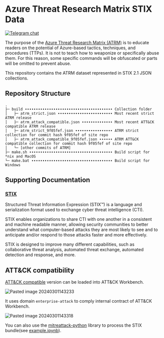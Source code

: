 # Azure Threat Research Matrix STIX Data
[![Telegram chat](https://img.shields.io/static/v1?label=chat&message=Telegram&color=blue&logo=telegram)](https://t.me/s3curity_experts_community/3744)

The purpose of the [Azure Threat Research Matrix (ATRM)](https://microsoft.github.io/Azure-Threat-Research-Matrix/) is to educate readers on the potential of Azure-based tactics, techniques, and procedures (TTPs). It is not to teach how to weaponize or specifically abuse them. For this reason, some specific commands will be obfuscated or parts will be omitted to prevent abuse.

This repository contains the ATRM dataset represented in STIX 2.1 JSON collections. 

## Repository Structure

```
.
├─ build ∙∙∙∙∙∙∙∙∙∙∙∙∙∙∙∙∙∙∙∙∙∙∙∙∙∙∙∙∙∙∙∙∙∙∙∙∙∙∙∙ Collection folder 
│   ├─ atrm_strict.json ∙∙∙∙∙∙∙∙∙∙∙∙∙∙∙∙∙∙∙∙∙∙∙∙∙ Most recent strict ATRM release
│   ├─ atrm_attack_compatible.json ∙∙∙∙∙∙∙∙∙∙∙∙∙∙ Most recent ATT&CK compatible ATRM release
│   ├─ atrm_strict_9f05fef.json ∙∙∙∙∙∙∙∙∙∙∙∙∙∙∙∙∙ ATRM strict collection for commit hash 9f05fef of site repo
│   ├─ atrm_attack_compatible_9f05fef.json ∙∙∙∙∙∙ ATRM ATT&CK compatible collection for commit hash 9f05fef of site repo
│   └─ [other commits of ATRM]
├─ make.sh ∙∙∙∙∙∙∙∙∙∙∙∙∙∙∙∙∙∙∙∙∙∙∙∙∙∙∙∙∙∙∙∙∙∙∙∙∙∙ Build script for *nix and MacOS
└─ make.bat ∙∙∙∙∙∙∙∙∙∙∙∙∙∙∙∙∙∙∙∙∙∙∙∙∙∙∙∙∙∙∙∙∙∙∙∙∙ Build script for Windows
```

## Supporting Documentation

### [STIX](https://oasis-open.github.io/cti-documentation/)

Structured Threat Information Expression (STIX™) is a language and serialization format used to exchange cyber threat intelligence (CTI).

STIX enables organizations to share CTI with one another in a consistent and machine readable manner, allowing security communities to better understand what computer-based attacks they are most likely to see and to anticipate and/or respond to those attacks faster and more effectively.

STIX is designed to improve many different capabilities, such as collaborative threat analysis, automated threat exchange, automated detection and response, and more.

## ATT&CK compatibility

[ATT&CK compatible](https://raw.githubusercontent.com/Security-Experts-Community/atrm-stix-data/main/build/atrm_attack_compatible.json) version can be loaded into ATT&CK Workbench.

![Pasted image 20240301143233](https://github.com/Security-Experts-Community/atrm-stix-data/assets/61383585/eab57654-d75b-4e50-81f1-ab6b8e58e684)

It uses domain `enterprise-attack` to comply internal contract of ATT&CK Workbench.

![Pasted image 20240301143318](https://github.com/Security-Experts-Community/atrm-stix-data/assets/61383585/c871237c-d2b0-41d0-953c-644935376483)

You can also use the [mitreattack-python](https://mitreattack-python.readthedocs.io/en/latest/) library to process the STIX bundle(see [example.ipynb](https://github.com/Security-Experts-Community/atrm-stix-data/blob/main/src/example.ipynb)).
